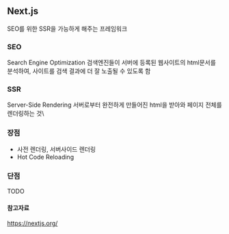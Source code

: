## Next.js

SEO를 위한 SSR을 가능하게 해주는 프레임워크

### SEO

Search Engine Optimization
검색엔진들이 서버에 등록된 웹사이트의 html문서를 분석하여, 사이트를 검색 결과에 더 잘 노출될 수 있도록 함

### SSR

Server-Side Rendering
서버로부터 완전하게 만들어진 html을 받아와 페이지 전체를 렌더링하는 것\

### 장점

- 사전 렌더링, 서버사이드 렌더링
- Hot Code Reloading

### 단점

TODO

#### 참고자료

https://nextjs.org/
